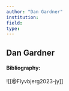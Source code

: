 ```yaml
---
author: "Dan Gardner"
institution:
field:
type:
---
```


## Dan Gardner
#### Bibliography:

![[@Flyvbjerg2023-jy]]